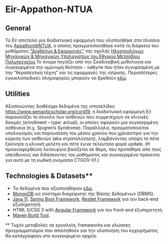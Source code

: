 # Eir-Appathon-NTUA

## General
Το Eir αποτελεί μία διαδικτυακή εφαρμογή που υλοποιήθηκε στα πλαίσια του [Appathon@NTUA](http://147.102.19.19/wordpress), ο οποίος πραγματοποιήθηκε κατά τη διάρκεια του μαθήματος ["Διαδίκτυο & Εφαρμογές"](http://ecourses.dbnet.ntua.gr/15372.html) της σχολής [Ηλεκτρολόγων Μηχανικών & Μηχανικών Υπολογιστών του Εθνικού Μετσόβιου Πολυτεχνείου](https://www.ece.ntua.gr/gr).Το όνομα πηγάζει από την Σκαδιναβική μυθολογία και συγκεκριμένα την ομώνυμη θεότητα - valkyrie που ήταν συνιφασμένη με την "θεραπευτική τέχνη" και τις εφαρμογές της ιατρικής. Περισσότερες εγκυκλοπαιδικές πληροφορίες μπορούν να βρεθούν [εδώ](https://en.wikipedia.org/wiki/Eir).

## Utilities
Αξιοποιώντας διαθέσιμα δεδομένα της ιστοσελίδας https://www.semanticscholar.org/cord19, η διαδικτυακή εφαρμογή Eir παρουσιάζει το σύνολο των ασθενών που συμμετέχουν σε κλινικές δοκιμές (enrollment – type: actual), οι οποίες αφορούν μια συγκεκριμένη ασθένεια (π.χ. Sjogren’s Syndrome). Παράλληλα, πραγματοποιείται υπολογισμός και παρουσίαση του μέσου χρόνου που χρειάστηκε για την εύρεση των ασθενών (aka στρατολόγηση), λαμβάνοντας υπόψη το πότε ξεκίνησε η κλινική μελέτη και πότε έγινε τελευταία φορά update. (Η προαναφερθείσα λειτουργία βασίζεται σε θέμα, που προτάθηκε από τους υπεύθυνους και διδάσκοντες του μαθήματος και συγκεκριμένα πρόκειται για αυτό με τη κωδική ονομασία CTGOV-01.)

## Technologies & Datasets**

* Τα δεδομένα που αξιοποιήθηκαν [εδώ](https://www.semanticscholar.org/cord19).
* [MongoDB](https://www.mongodb.com/) ως σύστημα διαχείρισης της Βάσης Δεδομένων (DBMS).
* [Java 11](https://www.oracle.com/java/technologies/javase-jdk11-downloads.html), [Spring Boot Framework](https://spring.io/projects/spring-boot), [Restlet Framework](https://restlet.talend.com/) για τον back-end εξυπηρετητή.
* HTML 5/CSS 3 with [Angular Framework](https://angular.io/) για τον front-end εξυπηρετητή.
* [Maven Build Tool](https://maven.apache.org/).

** Τυχόν μεταβολές σε εργαλεία, frameworks και γλώσσες προγραμματισμού που απαιτηθούν για την υλοποίηση του εγχειρήματος θα καταγραφούν στο συγκεκριμένο αρχείο.
